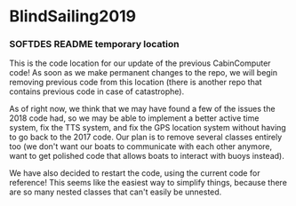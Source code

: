 # BlindSailing2019

### SOFTDES README temporary location
This is the code location for our update of the previous CabinComputer code! As soon as we make permanent changes to the repo, we will
begin removing previous code from this location (there is another repo that contains previous code in case of catastrophe).

As of right now, we think that we may have found a few of the issues the 2018 code had, so we may be able to implement a better
active time system, fix the TTS system, and fix the GPS location system without having to go back to the 2017 code. Our plan is to remove
several classes entirely too (we don't want our boats to communicate with each other anymore, want to get polished code that allows boats
to interact with buoys instead).

We have also decided to restart the code, using the current code for reference! This seems like the easiest way to simplify things, because there are so many nested classes that can't easily be unnested.
